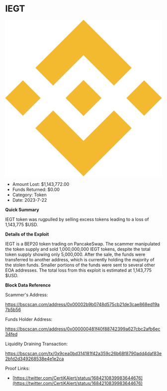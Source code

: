 # IEGT
![IEGT](/rektimages/IEGT-Rugpull.png)
- Amount Lost: $1,143,772.00
- Funds Returned: $0.00
- Category: Token
- Date: 2023-7-22

**Quick Summary**

IEGT token was rugpulled by selling excess tokens leading to a loss of 1,143,775 $USD.

  


 **Details of the Exploit**

IEGT is a BEP20 token trading on PancakeSwap. The scammer manipulated the token supply and sold 1,000,000,000 IEGT tokens, despite the total token supply showing only 5,000,000. After the sale, the funds were transferred to another address, which is currently holding the majority of the stolen funds. Smaller portions of the funds were sent to several other EOA addresses. The total loss from this exploit is estimated at 1,143,775 $USD.

  


 **Block Data Reference**

Scammer's Address:

https://bscscan.com/address/0x00002b9b0748d575cb21de3cae868ed19a7b5b56

  


Funds Holder Address:

https://bscscan.com/address/0x000000481f40f88742399a627cbc2afb6ec34fed

  


Liquidity Draining Transaction:

https://bscscan.com/tx/0x9cea0bd314181f42a359c26b68f8790add4daf83e2bfd2d349268538e4e1e2ca


Proof Links:
- [https://twitter.com/CertiKAlert/status/1684210839983644676](https://twitter.com/CertiKAlert/status/1684210839983644676)



